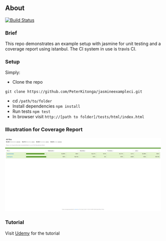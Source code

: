 ## About 

[![Build Status](https://travis-ci.org/PeterKitonga/jasmineexampleci.svg?branch=master)](https://travis-ci.org/PeterKitonga/jasmineexampleci)

### Brief

This repo demonstrates an example setup with jasmine for unit testing and a coverage report using istanbul. The CI system in use is travis CI.

### Setup

Simply:
- Clone the repo 

```
git clone https://github.com/PeterKitonga/jasmineexampleci.git
```
- cd ```/path/to/folder```
- Install dependencies ```npm install```
- Run tests ```npm test```
- In browser visit ```http://[path to folder]/tests/html/index.html```

### Illustration for Coverage Report
![Illustration Example](assets/images/code_coverage_report_example.png)

### Tutorial
Visit [Udemy](https://www.udemy.com/course/unit-testing-your-javascript-with-jasmine) for the tutorial